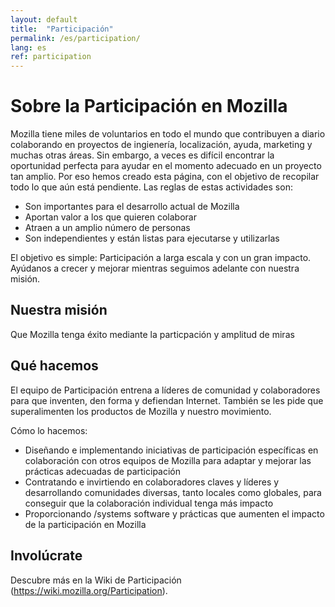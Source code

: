 ```yaml
---
layout: default
title:  "Participación"
permalink: /es/participation/
lang: es
ref: participation
---
```


# Sobre la Participación en Mozilla

Mozilla tiene miles de voluntarios en todo el mundo que contribuyen a diario colaborando en proyectos de ingienería, localización, ayuda, marketing y muchas otras áreas. Sin embargo, a veces es difícil encontrar la oportunidad perfecta para ayudar en el momento adecuado en un proyecto tan amplio. Por eso hemos creado esta página, con el objetivo de recopilar todo lo que aún está pendiente. Las reglas de estas actividades son:

* Son importantes para el desarrollo actual de Mozilla
* Aportan valor a los que quieren colaborar
* Atraen a un amplio número de personas
* Son independientes y están listas para ejecutarse y utilizarlas

El objetivo es simple: Participación a larga escala y con un gran impacto. Ayúdanos a crecer y mejorar mientras seguimos adelante con nuestra misión.

## Nuestra misión

Que Mozilla tenga éxito mediante la particpación y amplitud de miras

## Qué hacemos

El equipo de Participación entrena a líderes de comunidad y colaboradores para que inventen, den forma y defiendan Internet. También se les pide que superalimenten los productos de Mozilla y nuestro movimiento.

Cómo lo hacemos:

* Diseñando e implementando iniciativas de participación específicas en colaboración con otros equipos de Mozilla para adaptar y mejorar las prácticas adecuadas de participación
* Contratando e invirtiendo en colaboradores claves y líderes y desarrollando comunidades diversas, tanto locales como globales, para conseguir que la colaboración individual tenga más impacto
* Proporcionando /systems software y prácticas que aumenten el impacto de la participación en Mozilla

## Involúcrate

Descubre más en la Wiki de Participación (https://wiki.mozilla.org/Participation).
